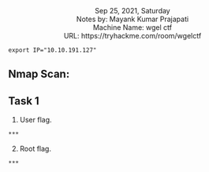 <div align = "center">
Sep 25, 2021, Saturday<br>
Notes by: Mayank Kumar Prajapati<br>
Machine Name: wgel ctf<br>
URL: https://tryhackme.com/room/wgelctf
</div>

`export IP="10.10.191.127"`

## Nmap Scan:

## Task 1
1. User flag.
```
***
```
2. Root flag.
```
***
```